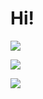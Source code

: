 # Hi!

![](https://github-readme-stats.vercel.app/api?username=mariocadenas&count_private=true&show_icons=true&theme=dracula)

![](https://github-readme-stats.vercel.app/api/top-langs/?username=mariocadenas&layout=compact&theme=dracula)

![](https://github-readme-stats.vercel.app/api/wakatime?username=@mariocadenas&theme=dracula&layout=compact)
